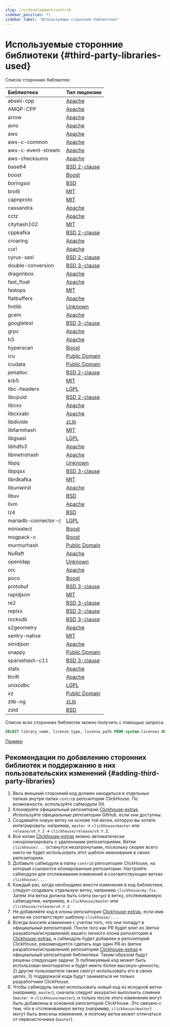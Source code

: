 ```yaml
---
slug: /ru/development/contrib
sidebar_position: 71
sidebar_label: "Используемые сторонние библиотеки"
---
```



# Используемые сторонние библиотеки {#third-party-libraries-used}

Список сторонних библиотек:

| Библиотека | Тип лицензии |
|:-|:-|
| abseil-cpp | [Apache](https://github.com/ClickHouse-Extras/abseil-cpp/blob/4f3b686f86c3ebaba7e4e926e62a79cb1c659a54/LICENSE) |
| AMQP-CPP | [Apache](https://github.com/ClickHouse-Extras/AMQP-CPP/blob/1a6c51f4ac51ac56610fa95081bd2f349911375a/LICENSE) |
| arrow | [Apache](https://github.com/ClickHouse-Extras/arrow/blob/078e21bad344747b7656ef2d7a4f7410a0a303eb/LICENSE.txt) |
| avro | [Apache](https://github.com/ClickHouse-Extras/avro/blob/e43c46e87fd32eafdc09471e95344555454c5ef8/LICENSE.txt) |
| aws | [Apache](https://github.com/ClickHouse-Extras/aws-sdk-cpp/blob/7d48b2c8193679cc4516e5bd68ae4a64b94dae7d/LICENSE.txt) |
| aws-c-common | [Apache](https://github.com/ClickHouse-Extras/aws-c-common/blob/736a82d1697c108b04a277e66438a7f4e19b6857/LICENSE) |
| aws-c-event-stream | [Apache](https://github.com/ClickHouse-Extras/aws-c-event-stream/blob/3bc33662f9ccff4f4cbcf9509cc78c26e022fde0/LICENSE) |
| aws-checksums | [Apache](https://github.com/ClickHouse-Extras/aws-checksums/blob/519d6d9093819b6cf89ffff589a27ef8f83d0f65/LICENSE) |
| base64 | [BSD 2-clause](https://github.com/ClickHouse-Extras/Turbo-Base64/blob/af9b331f2b4f30b41c70f3a571ff904a8251c1d3/LICENSE) |
| boost | [Boost](https://github.com/ClickHouse-Extras/boost/blob/9cf09dbfd55a5c6202dedbdf40781a51b02c2675/LICENSE_1_0.txt) |
| boringssl | [BSD](https://github.com/ClickHouse-Extras/boringssl/blob/a6a2e2ab3e44d97ce98e51c558e989f211de7eb3/LICENSE) |
| brotli | [MIT](https://github.com/google/brotli/blob/63be8a99401992075c23e99f7c84de1c653e39e2/LICENSE) |
| capnproto | [MIT](https://github.com/capnproto/capnproto/blob/a00ccd91b3746ef2ab51d40fe3265829949d1ace/LICENSE) |
| cassandra | [Apache](https://github.com/ClickHouse-Extras/cpp-driver/blob/eb9b68dadbb4417a2c132ad4a1c2fa76e65e6fc1/LICENSE.txt) |
| cctz | [Apache](https://github.com/ClickHouse-Extras/cctz/blob/c0f1bcb97fd2782f7c3f972fadd5aad5affac4b8/LICENSE.txt) |
| cityhash102 | [MIT](https://github.com/ClickHouse/ClickHouse/blob/master/contrib/cityhash102/COPYING) |
| cppkafka | [BSD 2-clause](https://github.com/mfontanini/cppkafka/blob/5a119f689f8a4d90d10a9635e7ee2bee5c127de1/LICENSE) |
| croaring | [Apache](https://github.com/RoaringBitmap/CRoaring/blob/2c867e9f9c9e2a3a7032791f94c4c7ae3013f6e0/LICENSE) |
| curl | [Apache](https://github.com/curl/curl/blob/3b8bbbbd1609c638a3d3d0acb148a33dedb67be3/docs/LICENSE-MIXING.md) |
| cyrus-sasl | [BSD 2-clause](https://github.com/ClickHouse-Extras/cyrus-sasl/blob/e6466edfd638cc5073debe941c53345b18a09512/COPYING) |
| double-conversion | [BSD 3-clause](https://github.com/google/double-conversion/blob/cf2f0f3d547dc73b4612028a155b80536902ba02/LICENSE) |
| dragonbox | [Apache](https://github.com/ClickHouse-Extras/dragonbox/blob/923705af6fd953aa948fc175f6020b15f7359838/LICENSE-Apache2-LLVM) |
| fast_float | [Apache](https://github.com/fastfloat/fast_float/blob/7eae925b51fd0f570ccd5c880c12e3e27a23b86f/LICENSE) |
| fastops | [MIT](https://github.com/ClickHouse-Extras/fastops/blob/88752a5e03cf34639a4a37a4b41d8b463fffd2b5/LICENSE) |
| flatbuffers | [Apache](https://github.com/ClickHouse-Extras/flatbuffers/blob/eb3f827948241ce0e701516f16cd67324802bce9/LICENSE.txt) |
| fmtlib | [Unknown](https://github.com/fmtlib/fmt/blob/c108ee1d590089ccf642fc85652b845924067af2/LICENSE.rst) |
| gcem | [Apache](https://github.com/kthohr/gcem/blob/8d4f1b5d76ea8f6ff12f3f4f34cda45424556b00/LICENSE) |
| googletest | [BSD 3-clause](https://github.com/google/googletest/blob/e7e591764baba0a0c3c9ad0014430e7a27331d16/LICENSE) |
| grpc | [Apache](https://github.com/ClickHouse-Extras/grpc/blob/60c986e15cae70aade721d26badabab1f822fdd6/LICENSE) |
| h3 | [Apache](https://github.com/ClickHouse-Extras/h3/blob/c7f46cfd71fb60e2fefc90e28abe81657deff735/LICENSE) |
| hyperscan | [Boost](https://github.com/ClickHouse-Extras/hyperscan/blob/e9f08df0213fc637aac0a5bbde9beeaeba2fe9fa/LICENSE) |
| icu | [Public Domain](https://github.com/unicode-org/icu/blob/faa2f9f9e1fe74c5ed00eba371d2830134cdbea1/icu4c/LICENSE) |
| icudata | [Public Domain](https://github.com/ClickHouse-Extras/icudata/blob/f020820388e3faafb44cc643574a2d563dfde572/LICENSE) |
| jemalloc | [BSD 2-clause](https://github.com/ClickHouse-Extras/jemalloc/blob/e6891d9746143bf2cf617493d880ba5a0b9a3efd/COPYING) |
| krb5 | [MIT](https://github.com/ClickHouse-Extras/krb5/blob/5149dea4e2be0f67707383d2682b897c14631374/src/lib/gssapi/LICENSE) |
| libc-headers | [LGPL](https://github.com/ClickHouse-Extras/libc-headers/blob/a720b7105a610acbd7427eea475a5b6810c151eb/LICENSE) |
| libcpuid | [BSD 2-clause](https://github.com/ClickHouse-Extras/libcpuid/blob/8db3b8d2d32d22437f063ce692a1b9bb15e42d18/COPYING) |
| libcxx | [Apache](https://github.com/ClickHouse-Extras/libcxx/blob/2fa892f69acbaa40f8a18c6484854a6183a34482/LICENSE.TXT) |
| libcxxabi | [Apache](https://github.com/ClickHouse-Extras/libcxxabi/blob/df8f1e727dbc9e2bedf2282096fa189dc3fe0076/LICENSE.TXT) |
| libdivide | [zLib](https://github.com/ClickHouse/ClickHouse/blob/master/contrib/libdivide/LICENSE.txt) |
| libfarmhash | [MIT](https://github.com/ClickHouse/ClickHouse/blob/master/contrib/libfarmhash/COPYING) |
| libgsasl | [LGPL](https://github.com/ClickHouse-Extras/libgsasl/blob/383ee28e82f69fa16ed43b48bd9c8ee5b313ab84/LICENSE) |
| libhdfs3 | [Apache](https://github.com/ClickHouse-Extras/libhdfs3/blob/095b9d48b400abb72d967cb0539af13b1e3d90cf/LICENSE.txt) |
| libmetrohash | [Apache](https://github.com/ClickHouse/ClickHouse/blob/master/contrib/libmetrohash/LICENSE) |
| libpq | [Unknown](https://github.com/ClickHouse-Extras/libpq/blob/e071ea570f8985aa00e34f5b9d50a3cfe666327e/COPYRIGHT) |
| libpqxx | [BSD 3-clause](https://github.com/ClickHouse-Extras/libpqxx/blob/357608d11b7a1961c3fb7db2ef9a5dbb2e87da77/COPYING) |
| librdkafka | [MIT](https://github.com/ClickHouse-Extras/librdkafka/blob/b8554f1682062c85ba519eb54ef2f90e02b812cb/LICENSE.murmur2) |
| libunwind | [Apache](https://github.com/ClickHouse-Extras/libunwind/blob/6b816d2fba3991f8fd6aaec17d92f68947eab667/LICENSE.TXT) |
| libuv | [BSD](https://github.com/ClickHouse-Extras/libuv/blob/e2e9b7e9f978ce8a1367b5fe781d97d1ce9f94ab/LICENSE) |
| llvm | [Apache](https://github.com/ClickHouse-Extras/llvm/blob/e5751459412bce1391fb7a2e9bbc01e131bf72f1/llvm/LICENSE.TXT) |
| lz4 | [BSD](https://github.com/lz4/lz4/blob/f39b79fb02962a1cd880bbdecb6dffba4f754a11/LICENSE) |
| mariadb-connector-c | [LGPL](https://github.com/ClickHouse-Extras/mariadb-connector-c/blob/5f4034a3a6376416504f17186c55fe401c6d8e5e/COPYING.LIB) |
| miniselect | [Boost](https://github.com/danlark1/miniselect/blob/be0af6bd0b6eb044d1acc4f754b229972d99903a/LICENSE_1_0.txt) |
| msgpack-c | [Boost](https://github.com/msgpack/msgpack-c/blob/46684265d50b5d1b062d4c5c428ba08462844b1d/LICENSE_1_0.txt) |
| murmurhash | [Public Domain](https://github.com/ClickHouse/ClickHouse/blob/master/contrib/murmurhash/LICENSE) |
| NuRaft | [Apache](https://github.com/ClickHouse-Extras/NuRaft/blob/7ecb16844af6a9c283ad432d85ecc2e7d1544676/LICENSE) |
| openldap | [Unknown](https://github.com/ClickHouse-Extras/openldap/blob/0208811b6043ca06fda8631a5e473df1ec515ccb/LICENSE) |
| orc | [Apache](https://github.com/ClickHouse-Extras/orc/blob/0a936f6bbdb9303308973073f8623b5a8d82eae1/LICENSE) |
| poco | [Boost](https://github.com/ClickHouse-Extras/poco/blob/7351c4691b5d401f59e3959adfc5b4fa263b32da/LICENSE) |
| protobuf | [BSD 3-clause](https://github.com/ClickHouse-Extras/protobuf/blob/75601841d172c73ae6bf4ce8121f42b875cdbabd/LICENSE) |
| rapidjson | [MIT](https://github.com/ClickHouse-Extras/rapidjson/blob/c4ef90ccdbc21d5d5a628d08316bfd301e32d6fa/bin/jsonschema/LICENSE) |
| re2 | [BSD 3-clause](https://github.com/google/re2/blob/13ebb377c6ad763ca61d12dd6f88b1126bd0b911/LICENSE) |
| replxx | [BSD 3-clause](https://github.com/ClickHouse-Extras/replxx/blob/c81be6c68b146f15f2096b7ef80e3f21fe27004c/LICENSE.md) |
| rocksdb | [BSD 3-clause](https://github.com/ClickHouse-Extras/rocksdb/blob/b6480c69bf3ab6e298e0d019a07fd4f69029b26a/LICENSE.leveldb) |
| s2geometry | [Apache](https://github.com/ClickHouse-Extras/s2geometry/blob/20ea540d81f4575a3fc0aea585aac611bcd03ede/LICENSE) |
| sentry-native | [MIT](https://github.com/ClickHouse-Extras/sentry-native/blob/94644e92f0a3ff14bd35ed902a8622a2d15f7be4/LICENSE) |
| simdjson | [Apache](https://github.com/simdjson/simdjson/blob/8df32cea3359cb30120795da6020b3b73da01d38/LICENSE) |
| snappy | [Public Domain](https://github.com/google/snappy/blob/3f194acb57e0487531c96b97af61dcbd025a78a3/COPYING) |
| sparsehash-c11 | [BSD 3-clause](https://github.com/sparsehash/sparsehash-c11/blob/cf0bffaa456f23bc4174462a789b90f8b6f5f42f/LICENSE) |
| stats | [Apache](https://github.com/kthohr/stats/blob/b6dd459c10a88c7ea04693c007e9e35820c5d9ad/LICENSE) |
| thrift | [Apache](https://github.com/apache/thrift/blob/010ccf0a0c7023fea0f6bf4e4078ebdff7e61982/LICENSE) |
| unixodbc | [LGPL](https://github.com/ClickHouse-Extras/UnixODBC/blob/b0ad30f7f6289c12b76f04bfb9d466374bb32168/COPYING) |
| xz | [Public Domain](https://github.com/xz-mirror/xz/blob/869b9d1b4edd6df07f819d360d306251f8147353/COPYING) |
| zlib-ng | [zLib](https://github.com/ClickHouse-Extras/zlib-ng/blob/6a5e93b9007782115f7f7e5235dedc81c4f1facb/LICENSE.md) |
| zstd | [BSD](https://github.com/facebook/zstd/blob/a488ba114ec17ea1054b9057c26a046fc122b3b6/LICENSE) |

Список всех сторонних библиотек можно получить с помощью запроса:

``` sql
SELECT library_name, license_type, license_path FROM system.licenses ORDER BY library_name COLLATE 'en';
```

[Пример](https://sql.clickhouse.com/play?query_id=478GCPU7LRTSZJBNY3EJT3)

## Рекомендации по добавлению сторонних библиотек и поддержанию в них пользовательских изменений {#adding-third-party-libraries}

1. Весь внешний сторонний код должен находиться в отдельных папках внутри папки `contrib` репозитория ClickHouse. По возможности, используйте сабмодули Git.
2. Клонируйте официальный репозиторий [Clickhouse-extras](https://github.com/ClickHouse-Extras). Используйте официальные репозитории GitHub, если они доступны.
3. Создавайте новую ветку на основе той ветки, которую вы хотите интегрировать: например, `master` -> `clickhouse/master` или `release/vX.Y.Z` -> `clickhouse/release/vX.Y.Z`.
4. Все копии [Clickhouse-extras](https://github.com/ClickHouse-Extras) можно автоматически синхронизировать с удаленными репозиториями. Ветки `clickhouse/...` останутся незатронутыми, поскольку скорее всего никто не будет использовать этот шаблон именования в своих репозиториях.
5. Добавьте сабмодули в папку `contrib` репозитория ClickHouse, на который ссылаются клонированные репозитории. Настройте сабмодули для отслеживания изменений в соответствующих ветках `clickhouse/...`.
6. Каждый раз, когда необходимо внести изменения в код библиотеки, следует создавать отдельную ветку, например `clickhouse/my-fix`. Затем эта ветка должна быть слита (`merge`) в ветку, отслеживаемую сабмодулем, например, в `clickhouse/master` или `clickhouse/release/vX.Y.Z`.
7. Не добавляйте код в клоны репозитория [Clickhouse-extras](https://github.com/ClickHouse-Extras), если имя ветки не соответствует шаблону `clickhouse/...`.
8. Всегда вносите изменения с учетом того, что они попадут в официальный репозиторий. После того как PR будет влит из (ветки разработки/исправлений) вашего личного клона репозитория в  [Clickhouse-extras](https://github.com/ClickHouse-Extras), и сабмодуль будет добавлен в репозиторий ClickHouse, рекомендуется сделать еще один PR из (ветки разработки/исправлений) репозитория [Clickhouse-extras](https://github.com/ClickHouse-Extras) в официальный репозиторий библиотеки. Таким образом будут решены следующие задачи: 1) публикуемый код может быть использован многократно и будет иметь более высокую ценность; 2) другие пользователи также смогут использовать его в своих целях; 3) поддержкой кода будут заниматься не только разработчики ClickHouse.
9. Чтобы сабмодуль начал использовать новый код из исходной ветки (например, `master`), сначала следует аккуратно выполнить слияние (`master` -> `clickhouse/master`), и только после этого изменения могут быть добавлены в основной репозиторий ClickHouse. Это связано с тем, что в отслеживаемую ветку (например, `clickhouse/master`) могут быть внесены изменения, и поэтому ветка может отличаться от первоисточника (`master`).
